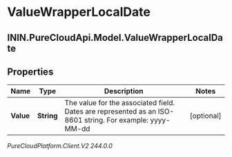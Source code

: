 # ValueWrapperLocalDate

## ININ.PureCloudApi.Model.ValueWrapperLocalDate

## Properties

|Name | Type | Description | Notes|
|------------ | ------------- | ------------- | -------------|
| **Value** | **String** | The value for the associated field. Dates are represented as an ISO-8601 string. For example: yyyy-MM-dd | [optional] |



_PureCloudPlatform.Client.V2 244.0.0_
